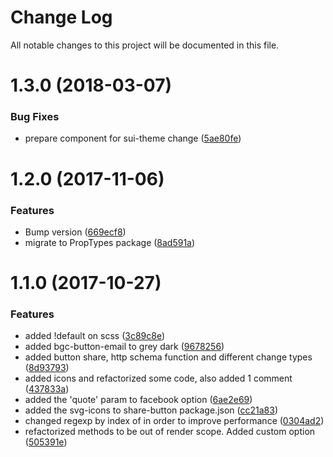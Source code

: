 # Change Log

All notable changes to this project will be documented in this file.

<a name="1.3.0"></a>
# 1.3.0 (2018-03-07)


### Bug Fixes

* prepare component for sui-theme change ([5ae80fe](https://github.com/SUI-Components/sui-components/commit/5ae80fe))



<a name="1.2.0"></a>
# 1.2.0 (2017-11-06)


### Features

* Bump version ([669ecf8](https://github.com/SUI-Components/sui-components/commit/669ecf8))
* migrate to PropTypes package ([8ad591a](https://github.com/SUI-Components/sui-components/commit/8ad591a))



<a name="1.1.0"></a>
# 1.1.0 (2017-10-27)


### Features

* added !default on scss ([3c89c8e](https://github.com/SUI-Components/sui-components/commit/3c89c8e))
* added bgc-button-email to grey dark ([9678256](https://github.com/SUI-Components/sui-components/commit/9678256))
* added button share, http schema function and different change types ([8d93793](https://github.com/SUI-Components/sui-components/commit/8d93793))
* added icons and refactorized some code, also added 1 comment ([437833a](https://github.com/SUI-Components/sui-components/commit/437833a))
* added the 'quote' param to facebook option ([6ae2e69](https://github.com/SUI-Components/sui-components/commit/6ae2e69))
* added the svg-icons to share-button package.json ([cc21a83](https://github.com/SUI-Components/sui-components/commit/cc21a83))
* changed regexp by index of in order to improve performance ([0304ad2](https://github.com/SUI-Components/sui-components/commit/0304ad2))
* refactorized methods to be out of render scope. Added custom option ([505391e](https://github.com/SUI-Components/sui-components/commit/505391e))



